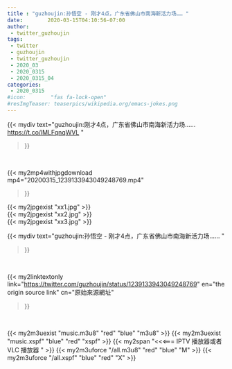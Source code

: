 ```yaml
---
title : "guzhoujin:孙悟空 - 刚才4点，广东省佛山市南海新活力场…… "
date:        2020-03-15T04:10:56-07:00
author:
 - twitter_guzhoujin
tags:
 - twitter
 - guzhoujin
 - twitter_guzhoujin
 - 2020_03
 - 2020_0315
 - 2020_0315_04
categories:
 - 2020_0315
#icon:        "fas fa-lock-open"
#resImgTeaser: teaserpics/wikipedia.org/emacs-jokes.png
---
```


{{< mydiv text="guzhoujin:刚才4点，广东省佛山市南海新活力场…… https://t.co/lMLFqnqWVL "
>}}
<br>


{{< my2mp4withjpgdownload mp4="20200315_1239133943049248769.mp4"
>}}

{{< my2jpgexist "xx1.jpg" >}}<br>
{{< my2jpgexist "xx2.jpg" >}}<br>
{{< my2jpgexist "xx3.jpg" >}}<br>



{{< mydiv text="guzhoujin:孙悟空 - 刚才4点，广东省佛山市南海新活力场…… "
>}}
<br>

{{< my2linktextonly link="https://twitter.com/guzhoujin/status/1239133943049248769"
en="the origin source link" cn="原始來源網址"
>}}


<br>

{{< my2m3uexist "music.m3u8" "red"  "blue" "m3u8" >}} {{< my2m3uexist "music.xspf" "blue" "red"  "xspf" >}} {{< my2span "<<<=== IPTV 播放器或者 VLC 播放器 " >}} {{< my2m3uforce "/all.m3u8" "red"  "blue" "M" >}} {{< my2m3uforce "/all.xspf" "blue" "red"  "X" >}} 
